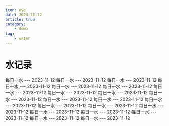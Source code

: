 ```yaml
---
icon: eye
date: 2023-11-12
article: true
category:
    - demo
tag:
    - water
---
```


# 水记录


每日一水 --- 2023-11-12
每日一水 --- 2023-11-12
每日一水 --- 2023-11-12
每日一水 --- 2023-11-12
每日一水 --- 2023-11-12
每日一水 --- 2023-11-12
每日一水 --- 2023-11-12
每日一水 --- 2023-11-12
每日一水 --- 2023-11-12
每日一水 --- 2023-11-12
每日一水 --- 2023-11-12
每日一水 --- 2023-11-12
每日一水 --- 2023-11-12
每日一水 --- 2023-11-12
每日一水 --- 2023-11-12
每日一水 --- 2023-11-12
每日一水 --- 2023-11-12
每日一水 --- 2023-11-12
每日一水 --- 2023-11-12
每日一水 --- 2023-11-12
每日一水 --- 2023-11-12
